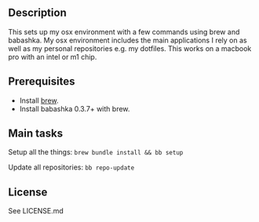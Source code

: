 ## Description

This sets up my osx environment with a few commands using brew and babashka. My osx environment
includes the main applications I rely on as well as my personal repositories e.g. my dotfiles.
This works on a macbook pro with an intel or m1 chip.

## Prerequisites

- Install [brew](https://github.com/homebrew/brew).
- Install babashka 0.3.7+ with brew.

## Main tasks

Setup all the things: `brew bundle install && bb setup`

Update all repositories: `bb repo-update`

## License

See LICENSE.md
